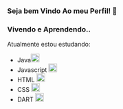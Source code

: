 ### Seja bem Vindo Ao meu Perfil! 👋
### Vivendo e Aprendendo..
 
 Atualmente estou estudando:
- Java<img width="20px" src="https://cdn.jsdelivr.net/gh/devicons/devicon/icons/java/java-original.svg" /> 	
- Javascript <img width="20px" src="https://cdn.jsdelivr.net/gh/devicons/devicon/icons/javascript/javascript-original.svg" />         
- HTML <img width="20px" src="https://cdn.jsdelivr.net/gh/devicons/devicon/icons/html5/html5-original-wordmark.svg" />        
- CSS <img width="20px" src="https://cdn.jsdelivr.net/gh/devicons/devicon/icons/css3/css3-original.svg" />
- DART <img width="20px" src="https://cdn.jsdelivr.net/gh/devicons/devicon/icons/dart/dart-original.svg" />
          

